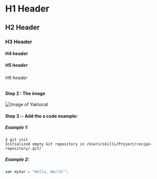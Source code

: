# H1 Header
## H2 Header
### H3 Header
#### H4 header
##### H5 header
###### H6 header

#### Step 2 : The image
![Image of Yaktocat](https://octodex.github.com/images/yaktocat.png)


#### Step 3 :- Add the a code example:
##### Example 1:
```
$ git init
Initialized empty Git repository in /Users/skills/Project/recipe-repository/.git/

```
##### Example 2:

```javascript
var myVar = "Hello, World!";
```

